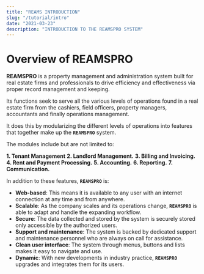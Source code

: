 ```yaml
---
title: "REAMS INTRODUCTION"
slug: "/tutorial/intro"
date: "2021-03-23"
description: "INTRODUCTION TO THE REAMSPRO SYSTEM"
---
```



# Overview of REAMSPRO

**REAMSPRO** is a property management and administration system built for real estate firms and professionals to drive efficiency and effectiveness via proper record management and keeping.

Its functions seek to serve all the various levels of operations found in a real estate firm from the cashiers, field officers, property managers, accountants and finally operations management.

It does this by modularizing the different levels of operations into features that together make up the **`REAMSPRO`** system.

The modules include but are not limited to:

**1. Tenant Management**
**2. Landlord Management.**
**3. Billing and Invoicing.**
**4. Rent and Payment Processing.**
**5. Accounting.**
**6. Reporting.**
**7. Communication.**

In addition to these features, **`REAMSPRO`** is:

+ **Web-based**: This means it is available to any user with an internet connection at any time and from anywhere.
+ **Scalable**: As the company scales and its operations change, **`REAMSPRO`** is able to adapt and handle the expanding workflow.
+ **Secure**: The data collected and stored by the system is securely stored only accessible by the authorized users.
+ **Support and maintenance**: The system is backed by dedicated support and maintenance personnel who are always on call for assistance.
+ **Clean user interface**: The system through menus, buttons and lists makes it easy to navigate and use.
+ **Dynamic**: With new developments in industry practice, **`REAMSPRO`** upgrades and integrates them for its users.
